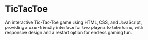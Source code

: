 # TicTacToe
An interactive Tic-Tac-Toe game using HTML, CSS, and JavaScript, providing a user-friendly interface for two players to take turns, with responsive design and a restart option for endless gaming fun.
